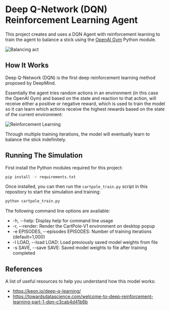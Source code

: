 # Deep Q-Network (DQN) Reinforcement Learning Agent

This project creates and uses a DQN Agent with reinforcement learning to train the agent to balance
a stick using the [OpenAI Gym](https://gym.openai.com/docs/) Python module.

![Balancing act](https://user-images.githubusercontent.com/25379378/67250610-eb943400-f420-11e9-90aa-299f6b10dc25.gif)

## How It Works

Deep Q-Network (DQN) is the first deep reinforcement learning method proposed by DeepMind.

Essentially the agent tries random actions in an environment (in this case the OpenAI Gym) and based
on the state and reaction to that action, will receive either a positive or negative reward, which
is used to train the model so it can learn which actions receive the highest rewards based on the state
of the current environment:

![Reinforcement Learning](https://www.kdnuggets.com/images/reinforcement-learning-fig1-700.jpg) 

Through multiple training iterations, the model will eventually learn to balance the stick indefinitely.

## Running The Simulation

First install the Python modules required for this project:

```bash
pip install -r requirements.txt
```

Once installed, you can then run the `cartpole_train.py` script in this repository to start the
simulation and training:

```bash
python cartpole_train.py
```

The following command line options are available:

* -h, --help: Display help for command line usage
* -r, --render: Render the CartPole-V1 environment on desktop popup
* -e EPISODES, --episodes EPISODES: Number of training iterations (default=1,000)
* -l LOAD, --load LOAD: Load previously saved model weights from file
* -s SAVE, --save SAVE: Saved model weights to file after training completed

## References

A list of useful resources to help you understand how this model works:

* https://keon.io/deep-q-learning/
* https://towardsdatascience.com/welcome-to-deep-reinforcement-learning-part-1-dqn-c3cab4d41b6b